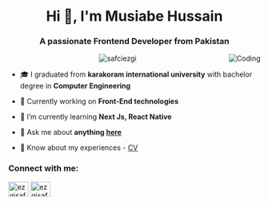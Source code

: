 <h1 align="center">Hi 👋, I'm Musiabe Hussain</h1>
<h3 align="center">A passionate Frontend Developer from Pakistan</h3>
<img alt="Coding" align="right" src="https://miro.medium.com/max/960/1*Z7OapRMh3G-KCyaEKVFLiw.gif">

<p align="center"> <img src="https://komarev.com/ghpvc/?username=safciezgi&label=Profile%20views&color=0e75b6&style=plastic" alt="safciezgi" /> </p>

- 🎓 I graduated from **karakoram international university** with bachelor degree in **Computer Engineering**
- 🔭 Currently working on **Front-End technologies**

- 🌱 I’m currently learning **Next Js, React Native**

- 💬 Ask me about **anything [here](https://www.linkedin.com/in/musiabe-yash-1740b5213/)**

- 📄 Know about my experiences - [CV]("")

<h3 align="left">Connect with me:</h3>
<p align="left">
<a href="https://linkedin.com/in/ezgisafçı" target="blank"><img align="center" src="https://raw.githubusercontent.com/rahuldkjain/github-profile-readme-generator/master/src/images/icons/Social/linked-in-alt.svg" alt="ezgisafçı" height="30" width="40" /></a>
<a href="https://www.hackerrank.com/ezgisafçı" target="blank"><img align="center" src="https://raw.githubusercontent.com/rahuldkjain/github-profile-readme-generator/master/src/images/icons/Social/hackerrank.svg" alt="ezgisafçı" height="30" width="40" /></a>

</p>

